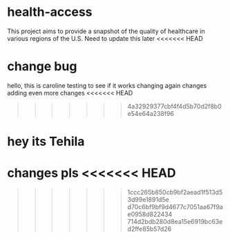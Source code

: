 # health-access
This project aims to provide a snapshot of the quality of healthcare in various regions of the U.S. 
Need to update this later
<<<<<<< HEAD

change bug
=======
hello, this is caroline testing to see if it works
changing again
changes 
adding even more changes 
<<<<<<< HEAD
>>>>>>> 4a32929377cbf4f4d5b70d2f8b0e54e64a238f96

hey its Tehila
=======
changes pls
<<<<<<< HEAD
=======
>>>>>>> 1ccc265b850cb9bf2aead1f513d53d99e1891d5e
>>>>>>> d70c6bf9bf9d4677c7051aa67f9ae0958d822434
>>>>>>> 714d2bdb280d8ea15e6919bc63ed2ffe85b57d26
